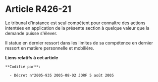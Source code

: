 # Article R426-21

Le tribunal d'instance est seul compétent pour connaître des actions intentées en application de la présente section à
quelque valeur que la demande puisse s'élever.

Il statue en dernier ressort dans les limites de sa compétence en dernier ressort en matière personnelle et mobilière.

**Liens relatifs à cet article**

	**Codifié par**:

	  - Décret n°2005-935 2005-08-02 JORF 5 août 2005
